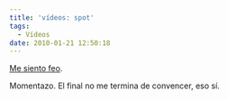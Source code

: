```yaml
---
title: 'vídeos: spot'
tags:
  - Vídeos
date: 2010-01-21 12:50:18
---
```


[Me siento feo](http://cronicasdelhype.tumblr.com/post/345844683/este-es-el-corto-que-he-presentado-al-notodo-de).

Momentazo. El final no me termina de convencer, eso sí.